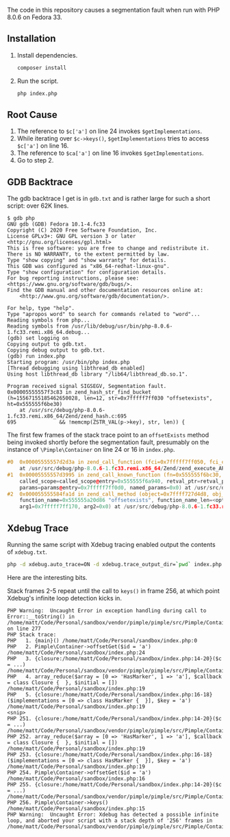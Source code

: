 The code in this repository causes a segmentation fault when run with PHP 8.0.6 on Fedora 33.

## Installation

1. Install dependencies.

    ```sh
    composer install
    ```

2. Run the script.

    ```sh
    php index.php
    ```

## Root Cause

1. The reference to `$c['a']` on line 24 invokes `$getImplementations`.
2. While iterating over `$c->keys()`, `$getImplementations` tries to access `$c['a']` on line 16.
3. The reference to `$ca['a']` on line 16 invokes `$getImplementations`.
4. Go to step 2.

## GDB Backtrace

The gdb backtrace I get is in `gdb.txt` and is rather large for such a short script: over 62K lines.

```
$ gdb php
GNU gdb (GDB) Fedora 10.1-4.fc33
Copyright (C) 2020 Free Software Foundation, Inc.
License GPLv3+: GNU GPL version 3 or later <http://gnu.org/licenses/gpl.html>
This is free software: you are free to change and redistribute it.
There is NO WARRANTY, to the extent permitted by law.
Type "show copying" and "show warranty" for details.
This GDB was configured as "x86_64-redhat-linux-gnu".
Type "show configuration" for configuration details.
For bug reporting instructions, please see:
<https://www.gnu.org/software/gdb/bugs/>.
Find the GDB manual and other documentation resources online at:
    <http://www.gnu.org/software/gdb/documentation/>.

For help, type "help".
Type "apropos word" to search for commands related to "word"...
Reading symbols from php...
Reading symbols from /usr/lib/debug/usr/bin/php-8.0.6-1.fc33.remi.x86_64.debug...
(gdb) set logging on
Copying output to gdb.txt.
Copying debug output to gdb.txt.
(gdb) run index.php
Starting program: /usr/bin/php index.php
[Thread debugging using libthread_db enabled]
Using host libthread_db library "/lib64/libthread_db.so.1".

Program received signal SIGSEGV, Segmentation fault.
0x00005555557f3c83 in zend_hash_str_find_bucket (h=15567155185462650028, len=12, str=0x7fffff7ff030 "offsetexists", ht=0x555555f6be30)
    at /usr/src/debug/php-8.0.6-1.fc33.remi.x86_64/Zend/zend_hash.c:695
695				 && !memcmp(ZSTR_VAL(p->key), str, len)) {
```

The first few frames of the stack trace point to an `offsetExists` method being invoked shortly before the segmentation fault, presumably on the instance of `\Pimple\Container` on line 24 or 16 in `index.php`.

```c++
#0  0x00005555557d2d3a in zend_call_function (fci=0x7fffff7ff050, fci_cache=0x7fffff7ff030)
    at /usr/src/debug/php-8.0.6-1.fc33.remi.x86_64/Zend/zend_execute_API.c:664
#1  0x00005555557d3995 in zend_call_known_function (fn=0x555555f6bc30, object=object@entry=0x7ffff727d4d8,
    called_scope=called_scope@entry=0x555555f6a940, retval_ptr=retval_ptr@entry=0x7fffff7ff160, param_count=param_count@entry=1,
    params=params@entry=0x7fffff7ff0d0, named_params=0x0) at /usr/src/debug/php-8.0.6-1.fc33.remi.x86_64/Zend/zend_execute_API.c:985
#2  0x000055555584fa1d in zend_call_method (object=0x7ffff727d4d8, obj_ce=<optimized out>, fn_proxy=0x0,
    function_name=0x555555a20d86 "offsetexists", function_name_len=<optimized out>, retval_ptr=0x7fffff7ff160, param_count=1,
    arg1=0x7fffff7ff170, arg2=0x0) at /usr/src/debug/php-8.0.6-1.fc33.remi.x86_64/Zend/zend_interfaces.c:82
```

## Xdebug Trace

Running the same script with Xdebug tracing enabled output the contents of `xdebug.txt`.

```sh
php -d xdebug.auto_trace=ON -d xdebug.trace_output_dir=`pwd` index.php 2>&1 | tee xdebug.txt
```

Here are the interesting bits.

Stack frames 2-5 repeat until the call to `keys()` in frame 256, at which point Xdebug's infinite loop detection kicks in.

```
PHP Warning:  Uncaught Error in exception handling during call to Error::__toString() in /home/matt/Code/Personal/sandbox/vendor/pimple/pimple/src/Pimple/Container.php on line 277
PHP Stack trace:
PHP   1. {main}() /home/matt/Code/Personal/sandbox/index.php:0
PHP   2. Pimple\Container->offsetGet($id = 'a') /home/matt/Code/Personal/sandbox/index.php:24
PHP   3. {closure:/home/matt/Code/Personal/sandbox/index.php:14-20}($c = ...) /home/matt/Code/Personal/sandbox/vendor/pimple/pimple/src/Pimple/Container.php:118
PHP   4. array_reduce($array = [0 => 'HasMarker', 1 => 'a'], $callback = class Closure {  }, $initial = []) /home/matt/Code/Personal/sandbox/index.php:19
PHP   5. {closure:/home/matt/Code/Personal/sandbox/index.php:16-18}($implementations = [0 => class HasMarker {  }], $key = 'a') /home/matt/Code/Personal/sandbox/index.php:19
<snip>
PHP 251. {closure:/home/matt/Code/Personal/sandbox/index.php:14-20}($c = ...) /home/matt/Code/Personal/sandbox/vendor/pimple/pimple/src/Pimple/Container.php:118
PHP 252. array_reduce($array = [0 => 'HasMarker', 1 => 'a'], $callback = class Closure {  }, $initial = []) /home/matt/Code/Personal/sandbox/index.php:19
PHP 253. {closure:/home/matt/Code/Personal/sandbox/index.php:16-18}($implementations = [0 => class HasMarker {  }], $key = 'a') /home/matt/Code/Personal/sandbox/index.php:19
PHP 254. Pimple\Container->offsetGet($id = 'a') /home/matt/Code/Personal/sandbox/index.php:16
PHP 255. {closure:/home/matt/Code/Personal/sandbox/index.php:14-20}($c = ...) /home/matt/Code/Personal/sandbox/vendor/pimple/pimple/src/Pimple/Container.php:118
PHP 256. Pimple\Container->keys() /home/matt/Code/Personal/sandbox/index.php:15
PHP Warning:  Uncaught Error: Xdebug has detected a possible infinite loop, and aborted your script with a stack depth of '256' frames in /home/matt/Code/Personal/sandbox/vendor/pimple/pimple/src/Pimple/Container.php:277
```
